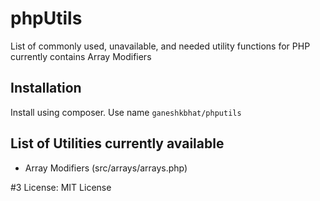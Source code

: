 # phpUtils
List of commonly used, unavailable, and needed utility functions for PHP currently contains Array Modifiers 

## Installation

Install using composer. Use name `ganeshkbhat/phputils`

## List of Utilities currently available

- Array Modifiers (src/arrays/arrays.php)


#3 License: 
    MIT License